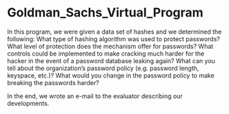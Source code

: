 # Goldman_Sachs_Virtual_Program

In this program, we were given a data set of hashes and we determined the following:
What type of hashing algorithm was used to protect passwords?
What level of protection does the mechanism offer for passwords?
What controls could be implemented to make cracking much harder for the hacker in the event of a password database leaking again?
What can you tell about the organization’s password policy (e.g. password length, keyspace, etc.)?
What would you change in the password policy to make breaking the passwords harder? 

In the end, we wrote an e-mail to the evaluator describing our developments.
